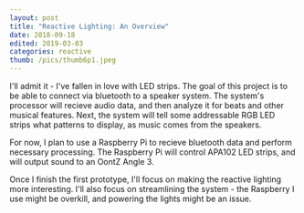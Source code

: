 ```yaml
---
layout: post
title: "Reactive Lighting: An Overview"
date: 2018-09-18
edited: 2019-03-03
categories: reactive
thumb: /pics/thumb6p1.jpeg
---
```


I'll admit it - I've fallen in love with LED strips. The goal of this project is to be able to connect via bluetooth to a speaker system. The system's processor will recieve audio data, and then analyze it for beats and other musical features. Next, the system will tell some addressable RGB LED strips what patterns to display, as music comes from the speakers.

For now, I plan to use a Raspberry Pi to recieve bluetooth data and perform necessary processing. The Raspberry Pi will control APA102 LED strips, and will output sound to an OontZ Angle 3.

Once I finish the first prototype, I'll focus on making the reactive lighting more interesting. I'll also focus on streamlining the system - the Raspberry I use might be overkill, and powering the lights might be an issue.
